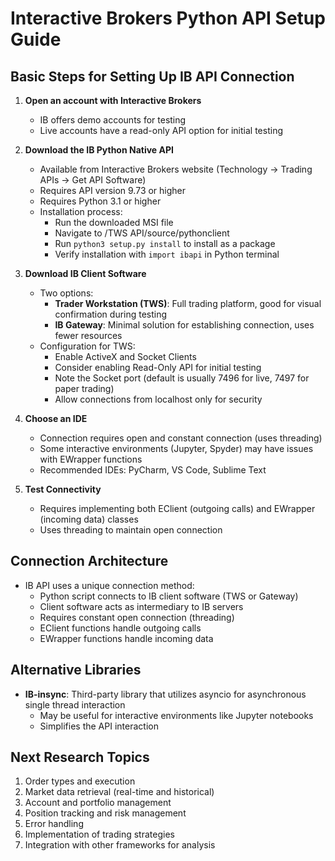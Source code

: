 # Interactive Brokers Python API Setup Guide

## Basic Steps for Setting Up IB API Connection

1. **Open an account with Interactive Brokers**
   - IB offers demo accounts for testing
   - Live accounts have a read-only API option for initial testing

2. **Download the IB Python Native API**
   - Available from Interactive Brokers website (Technology → Trading APIs → Get API Software)
   - Requires API version 9.73 or higher
   - Requires Python 3.1 or higher
   - Installation process:
     - Run the downloaded MSI file
     - Navigate to /TWS API/source/pythonclient
     - Run `python3 setup.py install` to install as a package
     - Verify installation with `import ibapi` in Python terminal

3. **Download IB Client Software**
   - Two options:
     - **Trader Workstation (TWS)**: Full trading platform, good for visual confirmation during testing
     - **IB Gateway**: Minimal solution for establishing connection, uses fewer resources
   - Configuration for TWS:
     - Enable ActiveX and Socket Clients
     - Consider enabling Read-Only API for initial testing
     - Note the Socket port (default is usually 7496 for live, 7497 for paper trading)
     - Allow connections from localhost only for security

4. **Choose an IDE**
   - Connection requires open and constant connection (uses threading)
   - Some interactive environments (Jupyter, Spyder) may have issues with EWrapper functions
   - Recommended IDEs: PyCharm, VS Code, Sublime Text

5. **Test Connectivity**
   - Requires implementing both EClient (outgoing calls) and EWrapper (incoming data) classes
   - Uses threading to maintain open connection

## Connection Architecture

- IB API uses a unique connection method:
  - Python script connects to IB client software (TWS or Gateway)
  - Client software acts as intermediary to IB servers
  - Requires constant open connection (threading)
  - EClient functions handle outgoing calls
  - EWrapper functions handle incoming data

## Alternative Libraries

- **IB-insync**: Third-party library that utilizes asyncio for asynchronous single thread interaction
  - May be useful for interactive environments like Jupyter notebooks
  - Simplifies the API interaction

## Next Research Topics

1. Order types and execution
2. Market data retrieval (real-time and historical)
3. Account and portfolio management
4. Position tracking and risk management
5. Error handling
6. Implementation of trading strategies
7. Integration with other frameworks for analysis
